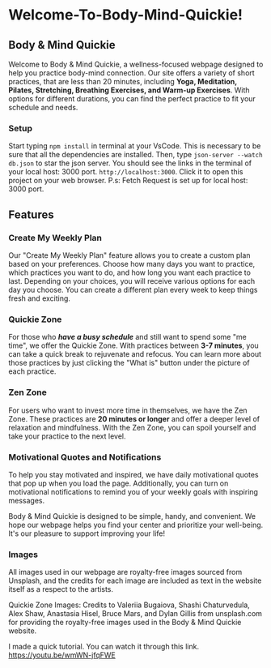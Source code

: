 # Welcome-To-Body-Mind-Quickie!
## Body & Mind Quickie
Welcome to Body & Mind Quickie, a wellness-focused webpage designed to help you practice body-mind connection. Our site offers a variety of short practices, that are less than 20 minutes, including **Yoga, Meditation, Pilates, Stretching, Breathing Exercises, and Warm-up Exercises**. With options for different durations, you can find the perfect practice to fit your schedule and needs.

### Setup
Start typing `npm install` in terminal at your VsCode. This is necessary to be sure that all the dependencies are installed.
Then, type `json-server --watch db.json` to star the json server.
You should see the links in the terminal of your local host: 3000 port. `http://localhost:3000`. Click it to open this project on your web browser.
P.s: Fetch Request is set up for local host: 3000 port.


## Features
### Create My Weekly Plan
Our "Create My Weekly Plan" feature allows you to create a custom plan based on your preferences. Choose how many days you want to practice, which practices you want to do, and how long you want each practice to last. Depending on your choices, you will receive various options for each day you choose. You can create a different plan every week to keep things fresh and exciting. 

### Quickie Zone
For those who **_have a busy schedule_** and still want to spend some "me time", we offer the Quickie Zone. With practices between **3-7 minutes**, you can take a quick break to rejuvenate and refocus. You can learn more about those practices by just clicking the "What is" button under the picture of each practice.

### Zen Zone
For users who want to invest more time in themselves, we have the Zen Zone. These practices are **20 minutes or longer** and offer a deeper level of relaxation and mindfulness. With the Zen Zone, you can spoil yourself and take your practice to the next level.

### Motivational Quotes and Notifications
To help you stay motivated and inspired, we have daily motivational quotes that pop up when you load the page. Additionally, you can turn on motivational notifications to remind you of your weekly goals with inspiring messages.

Body & Mind Quickie is designed to be simple, handy, and convenient. We hope our webpage helps you find your center and prioritize your well-being. It's our pleasure to support improving your life!

### Images
All images used in our webpage are royalty-free images sourced from Unsplash, and the credits for each image are included as text in the website itself as a respect to the artists.

Quickie Zone Images: Credits to Valeriia Bugaiova, Shashi Chaturvedula, Alex Shaw, Anastasia Hisel, Bruce Mars, and Dylan Gillis from unsplash.com for providing the royalty-free images used in the Body & Mind Quickie website.

I made a quick tutorial. You can watch it through this link. https://youtu.be/wmWN-jfqFWE
